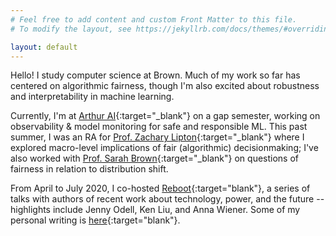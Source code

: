 ```yaml
---
# Feel free to add content and custom Front Matter to this file.
# To modify the layout, see https://jekyllrb.com/docs/themes/#overriding-theme-defaults

layout: default
---
```

Hello! I study computer science at Brown. Much of my work so far has centered on algorithmic fairness, though I'm also excited about robustness and interpretability in machine learning.

Currently, I'm at [Arthur AI](http://www.arthur.ai){:target="_blank"} on a gap semester, working on observability & model monitoring for safe and responsible ML. This past summer, I was an RA for [Prof. Zachary Lipton](http://zacklipton.com/){:target="_blank"} where I explored macro-level implications of fair (algorithmic) decisionmaking; I've also worked with [Prof. Sarah Brown](http://sarahmbrown.org/){:target="_blank"} on questions of fairness in relation to distribution shift.

From April to July 2020, I co-hosted [Reboot](https://reboothq.substack.com/about){:target="blank"}, a series of talks with authors of recent work about technology, power, and the future -- highlights include Jenny Odell, Ken Liu, and Anna Wiener. Some of my personal writing is [here](https://reading.supply/@jessica){:target="blank"}.
